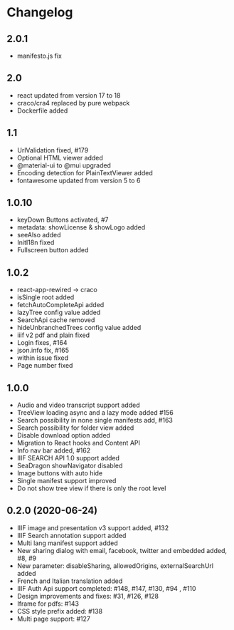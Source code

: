 # Changelog

## 2.0.1

* manifesto.js fix
## 2.0

* react updated from version 17 to 18
* craco/cra4 replaced by pure webpack
* Dockerfile added
## 1.1

* UrlValidation fixed, #179
* Optional HTML viewer added
* @material-ui to @mui upgraded
* Encoding detection for PlainTextViewer added
* fontawesome updated from version 5 to 6

## 1.0.10

* keyDown Buttons activated, #7
* metadata: showLicense & showLogo added
* seeAlso added
* InitI18n fixed
* Fullscreen button added

## 1.0.2

* react-app-rewired -> craco
* isSingle root added
* fetchAutoCompleteApi added
* lazyTree config value added
* SearchApi cache removed
* hideUnbranchedTrees config value added
* iiif v2 pdf and plain fixed
* Login fixes, #164
* json.info fix, #165
* within issue fixed
* Page number fixed

## 1.0.0

* Audio and video transcript support added
* TreeView loading async and a lazy mode added #156
* Search possibility in none single manifests add, #163
* Search possibility for folder view added
* Disable download option added
* Migration to React hooks and Content API
* Info nav bar added, #162
* IIIF SEARCH API 1.0 support added
* SeaDragon showNavigator disabled
* Image buttons with auto hide
* Single manifest support improved
* Do not show tree view if there is only the root level

## 0.2.0 (2020-06-24)

* IIIF image and presentation v3 support added, #132
* IIIF Search annotation support added
* Multi lang manifest support added
* New sharing dialog with email, facebook, twitter and embedded added, #8, #9
* New parameter: disableSharing, allowedOrigins, externalSearchUrl added
* French and Italian translation added
* IIIF Auth Api support completed: #148, #147, #130, #94 , #110
* Design improvements and fixes: #31, #126, #128
* Iframe for pdfs: #143
* CSS style prefix added: #138
* Multi page support: #127
